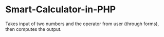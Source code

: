 # Smart-Calculator-in-PHP
Takes input of two numbers and the operator from user (through forms), then computes the output.
